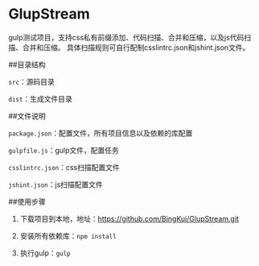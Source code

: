 # GlupStream

gulp测试项目，支持css私有前缀添加、代码扫描、合并和压缩，以及js代码扫描、合并和压缩。
具体扫描规则可自行配制csslintrc.json和jshint.json文件。

##目录结构

`src`：源码目录

`dist`：生成文件目录

##文件说明

`package.json`：配置文件，所有项目信息以及依赖的库配置

`gulpfile.js`：gulp文件，配置任务

`csslintrc.json`：css扫描配置文件

`jshint.json`：js扫描配置文件

##使用步骤

1. 下载项目到本地，地址：https://github.com/BingKui/GlupStream.git

2. 安装所有依赖库：`npm install`

3. 执行gulp：`gulp`
